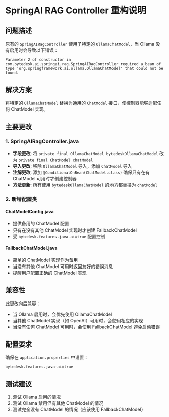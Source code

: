 # SpringAI RAG Controller 重构说明

## 问题描述
原有的 `SpringAIRagController` 使用了特定的 `OllamaChatModel`，当 Ollama 没有启用时会导致以下错误：
```
Parameter 2 of constructor in com.bytedesk.ai.springai.rag.SpringAIRagController required a bean of type 'org.springframework.ai.ollama.OllamaChatModel' that could not be found.
```

## 解决方案
将特定的 `OllamaChatModel` 替换为通用的 `ChatModel` 接口，使控制器能够适配任何 ChatModel 实现。

## 主要更改

### 1. SpringAIRagController.java
- **字段更改**: 将 `private final OllamaChatModel bytedeskOllamaChatModel` 改为 `private final ChatModel chatModel`
- **导入更改**: 移除 `OllamaChatModel` 导入，添加 `ChatModel` 导入
- **注解更改**: 添加 `@ConditionalOnBean(ChatModel.class)` 确保只有在有 ChatModel 可用时才创建控制器
- **方法更新**: 所有使用 `bytedeskOllamaChatModel` 的地方都替换为 `chatModel`

### 2. 新增配置类

#### ChatModelConfig.java
- 提供备用的 ChatModel 配置
- 只有在没有其他 ChatModel 实现时才创建 FallbackChatModel
- 受 `bytedesk.features.java-ai=true` 配置控制

#### FallbackChatModel.java
- 简单的 ChatModel 实现作为备用
- 当没有其他 ChatModel 可用时返回友好的错误消息
- 提醒用户配置正确的 ChatModel 实现

## 兼容性
此更改向后兼容：
- 当 Ollama 启用时，会优先使用 OllamaChatModel
- 当其他 ChatModel 实现（如 OpenAI）可用时，会使用相应的实现
- 当没有任何 ChatModel 可用时，会使用 FallbackChatModel 避免启动错误

## 配置要求
确保在 `application.properties` 中设置：
```properties
bytedesk.features.java-ai=true
```

## 测试建议
1. 测试 Ollama 启用的情况
2. 测试 Ollama 禁用但有其他 ChatModel 的情况
3. 测试完全没有 ChatModel 的情况（应该使用 FallbackChatModel）
